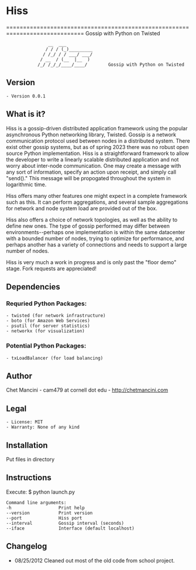 # Hiss
=============================================================================
Gossip with Python on Twisted

                    __  ___     
                   / / / (_)_________      
                  / /_/ / / ___/ ___/   
                 / __  / (__  |__  )     
                /_/ /_/_/____/____/        Gossip with Python on Twisted

## Version
    - Version 0.0.1

## What is it?
Hiss is a gossip-driven distributed application framework using the popular asynchronous Python networking library, Twisted. Gossip is a network communication protocol used between nodes in a distributed system. There exist other gossip systems, but as of spring 2023 there was no robust open source Python implementation. Hiss is a straightforward framework to allow the developer to write a linearly scalable distributed application and not worry about inter-node communication. One may create a message with any sort of information, specify an action upon receipt, and simply call "send()." This message will be propogated throughout the system in logarithmic time.

Hiss offers many other features one might expect in a complete framework such as this. It can perform aggregations, and several sample aggregations for network and node system load are provided out of the box.

Hiss also offers a choice of network topologies, as well as the ability to define new ones. The type of gossip performed may differ between environments--perhaps one implementation is within the same datacenter with a bounded number of nodes, trying to optimize for performance, and perhaps another has a variety of connections and needs to support a large number of nodes.

Hiss is very much a work in progress and is only past the "floor demo" stage. Fork requests are appreciated!

## Dependencies
### Requried Python Packages:
    - twisted (for network infrastructure)
    - boto (for Amazon Web Services)
    - psutil (for server statistics)
    - networkx (for visualization)

### Potential Python Packages:
    - txLoadBalancer (for load balancing)

## Author
Chet Mancini
    - cam479 at cornell dot edu
    - http://chetmancini.com

## Legal
    - License: MIT
    - Warranty: None of any kind

## Installation
Put files in directory

## Instructions
Execute:
    $ python launch.py

    Command line arguments:
    -h                  Print help
    --version           Print version
    --port              Hiss port
    --interval          Gossip interval (seconds)
    --iface             Interface (default localhost)

## Changelog
* 08/25/2012 Cleaned out most of the old code from school project.
